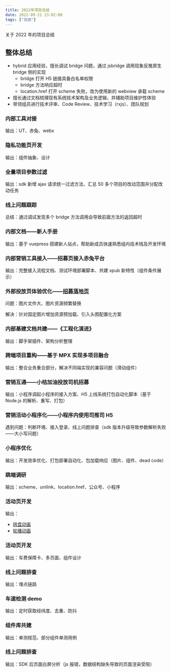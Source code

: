 ```yaml
---
title: 2022年项目总结
date: 2022-09-21 23:02:00
tags: ["总结"]
---
```


关于 2022 年的项目总结

<!--more-->

## 整体总结

- hybrid 应用经验，擅长调试 bridge 问题，通过 jsbridge 调用现象反推原生 bridge 侧的实现
  - bridge 打开 H5 链接具备白名单权限
  - bridge 方法响应超时
  - location.href 打开 scheme 失败，改为使用新的 webview 承载 scheme
- 擅长通过文档梳理现有系统技术架构及业务逻辑，并辅助项目维护性体验
- 带领组员进行技术评审、Code Review、技术学习（rxjs）、团队规划

### 内部工具对接

输出：UT、赤兔、webx

### 隐私功能页开发

输出：组件抽象、设计

### 全量项目参数过滤

输出：sdk 新增 ajax 请求统一过滤方法、汇总 50 多个项目的改动范围并分配改动任务

### 线上问题跟踪

总结：通过调试发现多个 bridge 方法调用会导致前面方法的返回超时

### 内部文档——新人手册

输出：基于 vuepress 搭建新人站点，帮助新成员快速熟悉组内技术栈及开发环境

### 内部营销工具接入——招募页接入赤兔平台

输出：完整接入流程文档、测试环境部署脚本、共建 xpub 新特性（组件条件展示）

### 外部投放页体验优化——[招募落地页](https://page.hongyibo.com.cn/kf-driver-biz/kf-driver-landing-page#/)

问题：图片文件大、图片资源频繁替换

解决：针对固定图片增加资源预加载、引入头图配置化方案

### 内部基建文档共建——《工程化演进》

输出：脚手架插件、架构分析整理

### 跨端项目重构——基于 MPX 实现多项目融合

输出：整合业务重合部分，解决不同端实现的兼容问题（滑动组件）

### 营销互通——小桔加油投放司机招募

输出：小程序调起小程序的接入方案、H5 上线系统打包自动化脚本（基于 Node.js 的解析、重写、打包）

### 营销活动小程序化——小程序内使用司推司 H5

遇到问题：判断环境、接入登录、线上问题排查（sdk 版本升级导致参数解析失败——大小写问题）

### 小程序优化

输出：开发效率优化、打包部署自动化、包加载响应（图片、组件、dead code）

### 跳端调研

输出：scheme、unilink、location.href、公众号、小程序

### 活动页开发

输出：

- [转盘动画](https://page.hongyibo.com.cn/kf-driver-biz/kf-driver-landing-page/#/turnplate)
- [轮播动画](https://page.hongyibo.com.cn/kf-driver-biz/kf-driver-landing-page/#/survey)

### 活动页开发

输出：车费保障卡、多页面、组件设计

### 线上问题排查

输出：埋点链路

### 车速检测 demo

输出：定时获取经纬度、去重、防抖

### 组件库共建

输出：单测规范、部分组件单测用例

### 线上问题排查

输出：SDK 后页面白屏分析（js 报错，数据结构缺失导致的页面渲染受阻）
